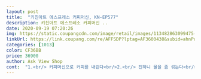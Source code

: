 ```yaml
---
layout: post 
title:  "키친아트 에스프레소 커피머신, KN-EP577" 
description: 키친아트 에스프레소 커피머신 ..
date: 2020-09-19 07:20:26 
img: https://static.coupangcdn.com/image/retail/images/113482863099475-5cf65d42-a9df-4b6b-8838-53a828f7bf74.jpg 
linkUrl: https://link.coupang.com/re/AFFSDP?lptag=AF3600438&subid=ahnPublicAsk&pageKey=1972171663&itemId=3354567736&vendorItemId=71341332136&traceid=V0-113-efc43f33a9f85d25 
categories: [1013] 
color: CF36BB 
price: 36900 
author: Ask View Shop 
cont:  "1.<br/> 커피머신으로 커피를 내린다<br/>2.<br/> 진하니 물을 좀 섞는다<br/>3.<br/> 적당한 크기의 용기에 붓는다<br/>4.<br/> 냉동실에서 얼린다<br/>5.<br/> 회사 출근시 꺼내서 가지고 간다<br/>6.<br/> 실온에서 서서히 녹힌다<br/>7.<br/> 일하다 차가운 커피를 마신다<br/>9호 태풍이 지나가니 새벽운동하기 참좋군요<br/>가격이 비싸면 좀 부담 가는것도 사실이지만 만족 스러운 가격이라 좋네요<br/>간단히 여유롭게 한잔하기 좋아요 ㅎㅎ<br/>기능은 스팀 압축방식이라 원두의 향이 좀더 강해서 좋아요.<br/><br/>다이얼 방식이라 약간 레트로 느낌도 들고 디자인도 좋네요.<br/><br/>따뜻한 차한잔이 그리워지는 계절이 다가옵니다<br/>롯데 마트에서 음료를 팔기도 하는데 머신을 장만에서 활용을하니 제 기호대로 사용할수 있어 좋습니다<br/>사용방법도 어렵지 않고 편해요 버튼식이 아니고<br/>설명은 좀 복잡하네요<br/>세척도 간편하고 커피숍가서 먹는 돈도  절약하고 집에서<br/>요즘 코로나 때문에 집에서 커피 먹으려고 구매했습니다.<br/><br/>운동전 따스한 차한잔을 마시고 시작합니다<br/>울 아드님 커피믹스만 먹다가 아메리카노로 바꾸었는데 카페도 못가는 상황이 되다보니 집에서 커피를 마셔야하니 기계를 구입하게 되었습니다 아들은 아메리카노로 딸은 라떼 그러다보니 구입한것이 둘다 되는 키친아트 에스프레소 커피 머신을 구입했습니다 조금 복잡한것이 설명서를 보며 차근차근 해보니 할만하더라구요 꼭 설명서보면서 해야해요 머신 받자마자 커피를 내려 잔에 담아보니 ㅎ 사약이네요 생수를 희석해서 냉장고에 넣어 낼 마셔야겠어요 라떼는 우유가 없는 관계로 패스 기회대는데로 사진 올릴게요<br/>일단 상품이 크기에 비해 굉장히 가벼워서 좋네요.<br/><br/>저녁때 커피내려서 식힌후 얼립니다 그리고 서서히 녹는 차한잔을 낮에 음료 대용으로 마십니다<br/>저는 밖에서 일하다보니 자주 사무실에 들락 거릴수 없어 이렇게 이용합니다<br/>차 한잔의 여유도 생활의 소소한 행복일것 입니다<br/>처음에 세척하고 사용하니  다른 냄새나 그런건 없네요.<br/><br/>카페라떼도 만들수있어 아주 좋네요 ㅋㅋ<br/>코로나 덕분에 답답한 마음이 심했는데 새벽에 2시간 가량의 자전거 운동이 마음의 피로를 풉니다<br/>회사에서 얼마전부터 아메리카노를 사줘서 차게마시니 좋더군요 여기에 필이 꽂혀서 하나 장만한후<br/>" 
---
```


